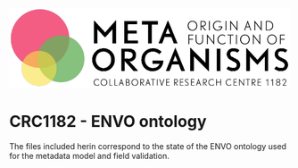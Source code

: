![CRC Logo](/images/logo-en_black.png)

# CRC1182 - ENVO ontology

The files included herin correspond to the state of the ENVO ontology used for the metadata model and field validation. 


